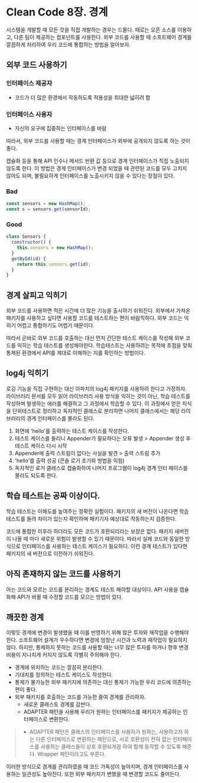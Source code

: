 # Clean Code 8장. 경계

시스템을 개발할 때 모든 것을 직접 개발하는 경우는 드물다. 때로는 오픈 소스를 이용하고, 다른 팀이 제공하는 컴포넌트를 사용한다. 외부 코드를 사용할 때 소프트웨어 경계를 깔끔하게 처리하여 우리 코드에 통합하는 방법을 알아보자.

## 외부 코드 사용하기

### 인터페이스 제공자

- 코드가 더 많은 환경에서 작동하도록 적용성을 최대한 넓히려 함

### 인터페이스 사용자

- 자신의 요구에 집중하는 인터페이스를 바람

따라서, 외부 코드를 사용할 때는 경계 인터페이스가 외부에 공개되지 않도록 하는 것이 좋다.

캡슐화 등을 통해 API 인수나 메서드 반환 값 등으로 경계 인터페이스가 직접 노출되지 않도록 한다. 이 방법은 경계 인터페이스가 변경 되었을 때 관련된 코드를 모두 고치지 않아도 되며, 불필요하게 인터페이스를 노출시키지 않을 수 있다는 장점이 있다.

### Bad

```js
const sensors = new HashMap();
const s = sensors.get(sensorId);
```

### Good

```js
class Sensors {
  constructor() {
    this.sensors = new HashMap();
  }
  getById(id) {
    return this.sensors.get(id);
  }
}
```

## 경계 살피고 익히기

외부 코드를 사용하면 적은 시간에 더 많은 기능을 출시하기 쉬워진다. 외부에서 가져온 패키지를 사용하고 싶다면 사용할 코드를 테스트하는 편이 바람직하다. 외부 코드는 익히기 어렵고 통합하기도 어렵기 때문이다.

따라서 곧바로 외부 코드를 호출하는 대신 먼저 간단한 테스트 케이스를 작성해 외부 코드를 익히는 학습 테스트를 생성해야한다. 학습테스트는 사용하려는 목적에 초점을 맞춰 통제된 환경에서 API를 제대로 이해하는 지를 확인하는 방법이다.

## log4j 익히기

로깅 기능을 직접 구현하는 대신 아파치의 log4j 패키지를 사용하려 한다고 가정하자. 라이브러리 문서를 모두 읽어 라이브러리 사용 방식을 익히는 것이 아닌, 학습 테스트를 작성하며 발생하는 에러를 해결하고 그 과정에서 학습할 수 있다. 이 과정에서 얻은 지식을 단위테스트로 정리하고 독자적인 클래스로 분리하면 나머지 클래스에서는 해당 라이브러리의 경계 인터페이스를 몰라도 된다.

1. 화면에 'hello'를 출력하는 테스트 케이스를 작성한다.
2. 테스트 케이스를 돌리니 Appender가 필요하다는 오류 발생 > Appender 생성 후 테스트 케이스 다시 시작
3. Appender에 출력 스트림이 없다는 사실을 발견 > 출력 스트림 추가
4. 'hello'를 출력 성공 (콘솔 로거 초기화 방법을 익힘)
5. 독자적인 로거 클래스로 캡슐화하여 나머지 프로그램이 log4j 경계 인터 페이스를 몰라도 되도록 한다.

## 학습 테스트는 공짜 이상이다.

학습 테스트는 이해도를 높여주는 정확한 실험이다. 패키지의 새 버전이 나온다면 학습 테스트를 돌려 차이가 있는지 확인하며 패키기자 예상대로 작동하는지 검증한다.

코드에 통합한 이후라 하더라도 모든 코드가 호환되리라는 보장은 없다. 패키지 새버전이 나올 때 마다 새로운 위험이 발생할 수 있기 때문이다. 따라서 실제 코드와 동일한 방식으로 인터페이스를 사용하는 테스트 케이스가 필요하다. 이런 경계 테스트가 있다면 패키지의 새 버전으로 이전하기 쉬워진다.

## 아직 존재하지 않는 코드를 사용하기

아는 코드와 모르는 코드를 분리하는 경계도 테스트 해야할 대상이다. API 사용을 캡슐화해 API가 바뀔 때 수정할 코드를 모으는 방법이 있다.

## 깨끗한 경계

이렇듯 경계에 변경이 발생했을 때 이를 반영하기 위해 많은 투자와 재작업을 수행해야 한다. 소프트웨어 설계가 우수하다면 변경에 엄청난 시간과 노력과 재작업이 필요하지 않다. 하지만, 통제하지 못하는 코드를 사용할 때는 너무 많은 투자를 하거나 향후 변경 비용이 지나치게 커지지 않도록 각별히 주의해야 한다.

- 경계에 위치하는 코드는 깔끔히 분리한다.
- 기대치를 정의하는 테스트 케이스도 작성한다.
- 통제가 불가능한 외부 패키지에 의존하는 대신 통제가 가능한 우리 코드에 의존하는 편이 좋다.
- 외부 패키지를 호출하는 코드를 가능한 줄여 경계를 관리하자.
  - 새로운 클래스토 경계를 감싼다.
  - ADAPTER 패턴을 사용해 우리가 원하는 인터페이스를 패키지가 제공하는 인터페이스로 변환한다.
 > * ADAPTER 패턴은 클래스의 인터페이스를 사용자가 원하는, 사용하고자 하는 다른 인터페이스로 변환하는 패턴으로, 서로 호환성이 전혀 없는 인터페이스를 사용하는 클래스들이 상호 호환되게끔 하여 함께 동작할 수 있도록 해준다. Wrapper 패턴이라고도 부른다.

이러한 방식으로 경계를 관리하였을 때 코드 가독성이 높아지며, 경계 인터페이스를 사용하는 일관성도 높아진다. 또한 외부 패키지가 변했을 때 변경할 코드도 줄어든다.
